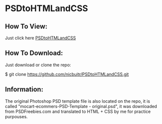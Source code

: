 # PSDtoHTMLandCSS

## How To View:

Just click here [PSDtoHTMLandCSS](https://nicbuitr.github.io/PSDtoHTMLandCSS/)

## How To Download:

Just download or clone the repo:

$ git clone https://github.com/nicbuitr/PSDtoHTMLandCSS.git

## Information:

The original Photoshop PSD template file is also located on the repo, it is called "mocart-ecommers-PSD-Template - original.psd", it was downloaded from PSDFreebies.com and translated to HTML + CSS  by me for practice purpouses.